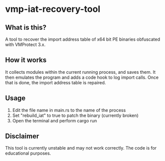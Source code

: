 # vmp-iat-recovery-tool

## What is this?
A tool to recover the import address table of x64 bit PE binaries obfuscated with VMProtect 3.x. 

## How it works

It collects modules within the current running process, and saves them. It then emulates the program and adds a code hook to log import calls. Once that is done, the import address table
is repaired.


## Usage

1. Edit the file name in main.rs to the name of the process
2. Set "rebuild_iat" to true to patch the binary (currently broken)
3. Open the terminal and perform cargo run 



## Disclaimer

This tool is currently unstable and may not work correctly. 
The code is for educational purposes.
